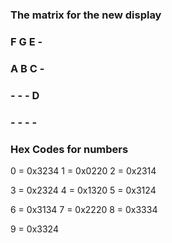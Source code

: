 ### The matrix for the new display

### F G E -

### A B C -

### - - - D

### - - - -

### Hex Codes for numbers

0 = 0x3234	1 = 0x0220	2 = 0x2314

3 = 0x2324	4 = 0x1320	5 = 0x3124

6 = 0x3134	7 = 0x2220	8 = 0x3334

9 = 0x3324